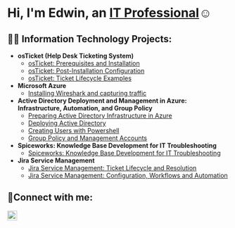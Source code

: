 <h1>Hi, I'm Edwin, an <a href="https://linkedin.com/in/edwin-nunez-b1352329b">IT Professional</a>☺</h1>

<h2>👨‍💻 Information Technology Projects:</h2>

- <b>osTicket (Help Desk Ticketing System)</b>
  - [osTicket: Prerequisites and Installation](https://github.com/EdwinNunez921/osticket-prereqs)
  - [osTicket: Post-Installation Configuration](https://github.com/EdwinNunez921/osTicket-Post-Instillation-Configuration-)
  - [osTicket: Ticket Lifecycle Examples](https://github.com/EdwinNunez921/osTicket-Ticket-Lifecycle-Examples)
- <b>Microsoft Azure</b>
  - [Installing Wireshark and capturing traffic](https://github.com/EdwinNunez921/Installing-and-Using-Wireshark/tree/main)
- <b>Active Directory Deployment and Management in Azure: Infrastructure, Automation, and Group Policy</b>
  - [Preparing Active Directory Infrastructure in Azure](https://github.com/EdwinNunez921/Preparing-Active-Directory-Infrastructure-in-Azure)
  - [Deploying Active Directory](https://github.com/EdwinNunez921/Deploying-Active-Directory)
  - [Creating Users with Powershell](https://github.com/EdwinNunez921/Creating-Users-with-Powershell)
  - [Group Policy and Management Accounts](https://github.com/EdwinNunez921/Group-Policy-and-Managing-Accounts)
- <b>Spiceworks: Knowledge Base Development for IT Troubleshooting</b>
  - [Spiceworks: Knowledge Base Development for IT Troubleshooting](https://github.com/EdwinNunez921/Spiceworks-Knowledge-Base-Development-for-IT-Troubleshooting)
- <b>Jira Service Management</b>
  - [Jira Service Management: Ticket Lifecycle and Resolution](https://github.com/EdwinNunez921/Jira-Service-Management-Ticket-Lifecycle-and-Resolution)
  - [Jira Service Management: Configuration, Workflows and Automation](https://github.com/EdwinNunez921/Jira-Service-Management-Configuration-Workflows-and-Automation)
<h2>🤳Connect with me:</h2>

[<img align="left" alt="Josh | LinkedIn" width="22px" src="https://cdn.jsdelivr.net/npm/simple-icons@v3/icons/linkedin.svg" />][linkedin]

[linkedin]: https://linkedin.com/in/edwin-nunez-b1352329b

